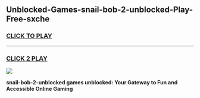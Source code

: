
## Unblocked-Games-snail-bob-2-unblocked-Play-Free-sxche
<h3>
<a href="https://premium76.site?title=snail-bob-2-unblocked&ref=19M">CLICK TO PLAY</a></h3>
<hr>

<h3>
<a href="https://premium76.site?title=snail-bob-2-unblocked&ref=19M">CLICK 2 PLAY</a>
  
</h3>

<a href="https://premium76.site?title=snail-bob-2-unblocked&ref=19M"><img src="https://clearcache.store/games.png"></a>


**snail-bob-2-unblocked games unblocked: Your Gateway to Fun and Accessible Online Gaming**
